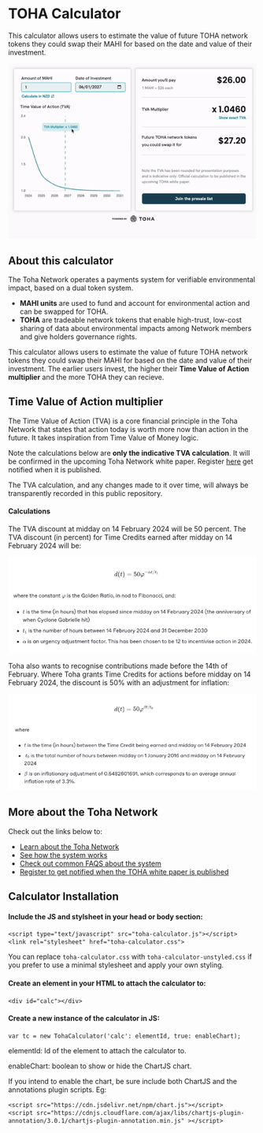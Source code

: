 # TOHA Calculator

This calculator allows users to estimate the value of future TOHA network tokens they could swap their MAHI for based on the date and value of their investment. 

[![TOHA Calculator](https://github.com/toha-network/time-value-of-action/blob/main/Images/calculator.gif)](https://github.com/toha-network/time-value-of-action/blob/main/Images/calculator.gif)
     

## About this calculator

The Toha Network operates a payments system for verifiable environmental impact, based on a dual token system. 

- **MAHI units** are used to fund and account for environmental action and can be swapped for TOHA.
- **TOHA** are tradeable network tokens that enable high-trust, low-cost sharing of data about environmental impacts among Network members and give holders governance rights.

This calculator allows users to estimate the value of future TOHA network tokens they could swap their MAHI for based on the date and value of their investment. The earlier users invest, the higher their **Time Value of Action multiplier** and the more TOHA they can recieve.



## Time Value of Action multiplier

The Time Value of Action (TVA) is a core financial principle in the Toha Network that states that action today is worth more now than action in the future. It takes inspiration from Time Value of Money logic. 

Note the calculations below are **only the indicative TVA calculation**. It will be confirmed in the upcoming Toha Network white paper. Register [here](https://toha.network/contact-us) get notified when it is published.

The TVA calculation, and any changes made to it over time, will always be transparently recorded in this public repository.  


#### Calculations


The TVA discount at midday on 14 February 2024 will be 50 percent. The TVA discount (in percent) for Time Credits earned after midday on 14 February 2024 will be:

[![Screenshot-2024-02-07-at-1-11-01-PM.png](https://github.com/toha-network/time-value-of-action/blob/main/Images/tva.png)](https://github.com/toha-network/time-value-of-action/blob/main/Images/tva.png)


Toha also wants to recognise contributions made before the 14th of February. Where Toha grants Time Credits for actions before midday on 14 February 2024, the discount is 50% with an adjustment for inflation:

[![Screenshot-2024-02-07-at-1-12-53-PM.png](https://github.com/toha-network/time-value-of-action/blob/main/Images/inflation.png)](https://github.com/toha-network/time-value-of-action/blob/main/Images/inflation.png)




   
## More about the Toha Network

Check out the links below to: 
- [Learn about the Toha Network](https://mahi.toha.network/about)
- [See how the system works](https://mahi.toha.network/#howitworks) 
- [Check out common FAQS about the system](https://toha.network/faq)
- [Register to get notified when the TOHA white paper is published](https://toha.network/contact-us)




## Calculator Installation

#### Include the JS and stylsheet in your head or body section:
```
<script type="text/javascript" src="toha-calculator.js"></script>
<link rel="stylesheet" href="toha-calculator.css">
```
You can replace `toha-calculator.css` with `toha-calculator-unstyled.css` if you prefer to use a minimal stylesheet and apply your own styling.
#### Create an element in your HTML to attach the calculator to:
```
<div id="calc"></div>
```

#### Create a new instance of the calculator in JS:
``` 
var tc = new TohaCalculator('calc': elementId, true: enableChart);
```

 elementId: Id of the element to attach the calculator to.

 enableChart: boolean to show or hide the ChartJS chart.

If you intend to enable the chart, be sure include both ChartJS and the annotations plugin scripts. Eg:
```
<script src="https://cdn.jsdelivr.net/npm/chart.js"></script>
<script src="https://cdnjs.cloudflare.com/ajax/libs/chartjs-plugin-annotation/3.0.1/chartjs-plugin-annotation.min.js" ></script>
```

